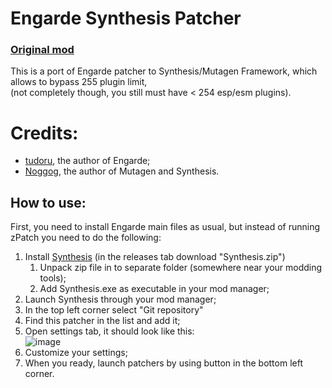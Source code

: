 # Engarde Synthesis Patcher
### [Original mod](https://www.nexusmods.com/skyrimspecialedition/mods/25673)
This is a port of Engarde patcher to Synthesis/Mutagen Framework, which allows to bypass 255 plugin limit,<br>
(not completely though, you still must have < 254 esp/esm plugins).

# Credits:
- [tudoru](https://www.nexusmods.com/skyrimspecialedition/users/2327661), the author of Engarde;
- [Noggog](https://github.com/Noggog), the author of Mutagen and Synthesis.

## How to use:
First, you need to install Engarde main files as usual, but instead of running zPatch you need to do the following:
  1. Install [Synthesis](https://github.com/Mutagen-Modding/Synthesis) (in the releases tab download "Synthesis.zip")
     1) Unpack zip file in to separate folder (somewhere near your modding tools);
     2) Add Synthesis.exe as executable in your mod manager;
  2. Launch Synthesis through your mod manager;
  3. In the top left corner select "Git repository"
  4. Find this patcher in the list and add it;
  5. Open settings tab, it should look like this:<br>
![image](https://user-images.githubusercontent.com/62331215/109416842-ccc98880-79ea-11eb-82d6-0d79228eae50.png)
  7. Customize your settings;
  8. When you ready, launch patchers by using button in the bottom left corner.
